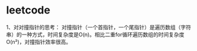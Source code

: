 # leetcode
1、对对撞指针的思考：
对撞指针（一个首指针，一个尾指针）是遍历数组（字符串）的一种方式，时间复杂度是O(n)。相比二重for循环遍历数组的时间复杂度O(n²)，对撞指针效率很高。
